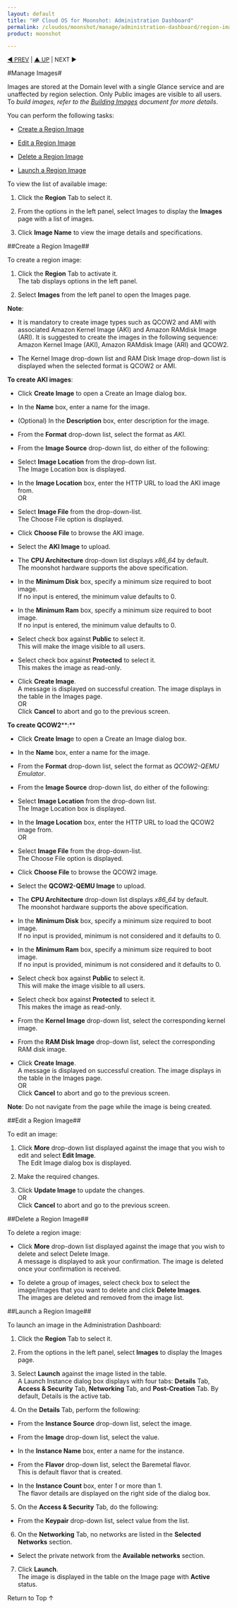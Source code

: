 ```yaml
---
layout: default
title: "HP Cloud OS for Moonshot: Administration Dashboard"
permalink: /cloudos/moonshot/manage/administration-dashboard/region-images/
product: moonshot

---
```


<script>

function PageRefresh {
onLoad="window.refresh"
}

PageRefresh();

</script>

<p style="font-size: small;"> <a href="/cloudos/moonshot/manage/">&#9664; PREV</a> | <a href="/cloudos/moonshot/manage">&#9650; UP</a> | NEXT &#9654; </p>


#Manage Images#

Images are stored at the Domain level with a single Glance service and are unaffected by region selection. Only Public images are visible to all users. To *build images, refer to the [Building Images](/cloudos/moonshot/manage/image-builder/) document for more details*.

You can perform the following tasks:

* <a href="#Create a Region Image">Create a Region Image</a> 

* <a href="#Edit a Region Image">Edit a Region Image</a> 

* <a href="#Delete a Region Image">Delete a Region Image</a> 

* <a href= "#Launch a Region Image">Launch a Region Image</a>


To view the list of available image:

1.	Click the **Region** Tab to select it.

2.	From the options in the left panel, select Images to display the **Images** page with a list of images.

3.	Click **Image Name** to view the image details and specifications.

##Create a Region Image##<a name= "Create a Region Image"></a>

To create a region image:

1.	Click the **Region** Tab to activate it.<br>
The tab displays options in the left panel.

2.	Select **Images** from the left panel to open the Images page.

**Note**:

- It is mandatory to create image types such as QCOW2 and AMI with associated Amazon Kernel Image (AKI) and Amazon RAMdisk Image (ARI). It is suggested to create the images in the following sequence: Amazon Kernel Image (AKI), Amazon RAMdisk Image (ARI) and QCOW2.

- The Kernel Image drop-down list and RAM Disk Image drop-down list is displayed when the selected format is
QCOW2 or AMI.

**To create AKI images**:

* Click **Create Image** to open a Create an Image dialog box.

* In the **Name** box, enter a name for the image.

* (Optional) In the **Description** box, enter description for the image.

* From the **Format** drop-down list, select the format as *AKI*.

* From the **Image Source** drop-down list, do either of the following:

 * Select **Image Location** from the drop-down list.<br>
The Image Location box is displayed.

 * In the **Image Location** box, enter the HTTP URL to load the AKI image from.<br>
OR<br>

 * Select **Image File** from the drop-down-list. <br>
The Choose File option is displayed.

 * Click **Choose File** to browse the AKI image.
 
* Select the **AKI Image** to upload.

* The **CPU Architecture** drop-down list displays *x86_64* by default.<br>
The moonshot hardware supports the above specification.

* In the **Minimum Disk** box, specify a minimum size required to boot image.<br>
If no input is entered, the minimum value defaults to 0.

* In the **Minimum Ram** box, specify a minimum size required to boot image.<br>
If no input is entered, the minimum value defaults to 0.

* Select check box  against **Public** to select it.<br>
This will make the image visible to all users.

* Select check box against **Protected** to select it.<br>
This makes the image as read-only.

* Click **Create Image**.<br> A message is displayed on successful creation. The image displays in the table in the Images page.<br>
OR<br>
Click **Cancel** to abort and go to the previous screen.

**To create QCOW2****:**

* Click **Create Imag**e to open a Create an Image dialog box.

* In the **Name** box, enter a name for the image.

* From the **Format** drop-down list, select the format as *QCOW2-QEMU Emulator*.

* From the **Image Source** drop-down list, do either of the following:
 * Select **Image Location** from the drop-down list.<br>
The Image Location box is displayed.
 
 * In the **Image Location** box, enter the HTTP URL to load the QCOW2 image from.<br>
OR<br>
 
 * Select **Image File** from the drop-down-list.<br>
The Choose File option is displayed.
 
 * Click **Choose File** to browse the QCOW2 image.
 
 * Select the **QCOW2-QEMU Image** to upload.

* The **CPU Architecture** drop-down list displays *x86_64* by default.<br>
The moonshot hardware supports the above specification.

* In the **Minimum Disk** box, specify a minimum size required to boot image.<br>
If no input is provided, minimum is not considered and it defaults to 0.

* In the **Minimum Ram** box, specify a minimum size required to boot image.<br>
If no input is provided, minimum is not considered and it defaults to 0.

* Select check box against **Public** to select it.<br>
This will make the image visible to all users.

* Select check box against **Protected** to select it.<br>
This makes the image as read-only.

* From the **Kernel Image** drop-down list, select the corresponding kernel image.

* From the **RAM Disk Image** drop-down list, select the corresponding RAM disk image.

* Click **Create  Image**.<br>
A message is displayed on successful creation. The image displays in the table in the Images page.<br>
OR<br>
Click **Cancel** to abort and go to the previous screen.

**Note**: Do not navigate from the page while the image is being created.

##Edit a Region Image##<a name= "Edit a Region Image"></a>

To edit an image:

1.	Click **More** drop-down list displayed against the image that you wish to edit and select **Edit Image**. <br>
The Edit Image dialog box is displayed.

2.	Make the required changes.

3.	Click **Update Image** to update the changes.<br>
OR<br>
Click **Cancel** to abort and go to the previous screen.

##Delete a Region Image##<a name= "Delete a Region Image"></a>

To delete a region image:

* Click **More** drop-down list displayed against the image that you wish to delete and select Delete Image.<br>
A message is displayed to ask your confirmation. The image is deleted once your confirmation is received.

* To delete a group of images, select check box to select the image/images that you want to delete and click **Delete Images**.<br>
The images are deleted and removed from the image list.

##Launch a Region Image##<a name= "Launch a Region Image"></a>

To launch an image in the Administration Dashboard:

1. Click the **Region** Tab to select it.

1. From the options in the left panel, select **Images** to display the Images page.

1. Select **Launch** against the image listed in the table.<br>
A Launch Instance dialog box displays with four tabs: **Details** Tab, **Access & Security** Tab, **Networking** Tab, and **Post-Creation** Tab. By default, Details is the active tab.

1. On the **Details** Tab, perform the following:
 
 * From the **Instance Source** drop-down list, select the image.
 
 * From the **Image** drop-down list, select the value.
 
 * In the **Instance Name** box, enter a name for the instance.
 
 * From the **Flavor** drop-down list, select the Baremetal flavor.<br>
This is default flavor that is created.
 
 * In the **Instance Count** box, enter *1* or more than 1.<br>
The flavor details are displayed on the right side of the dialog box.

5. On the **Access & Security** Tab, do the following:
 
 * From the **Keypair** drop-down list, select value from the list.

6.	On the **Networking** Tab, no networks are listed in the **Selected Networks** section.
 
 * Select the private network from the **Available networks** section.
 
7.	Click **Launch**.<br>
The image is displayed in the table on the Image page with **Active** status.

<a href="#top" style="padding:14px 0px 14px 0px; text-decoration: none;"> Return to Top &#8593; </a>